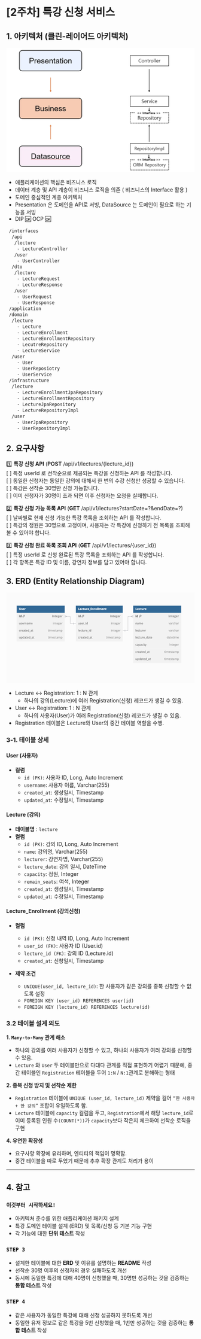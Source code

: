 # [2주차] 특강 신청 서비스 

## 1. 아키텍처 (클린-레이어드 아키텍처)
![architecture.png](src/main/java/com/example/hhplus_lecture/support/asset/architecture.png)
- 애플리케이션의 핵심은 비즈니스 로직
- 데이터 계층 및 API 계층이 비즈니스 로직을 의존 ( 비즈니스의 Interface 활용 )
- 도메인 중심적인 계층 아키텍처
- Presentation 은 도메인을 API로 서빙, DataSource 는 도메인이 필요로 하는 기능을 서빙
- DIP 🆗 OCP 🆗

```
 /interfaces
  /api
   /lecture
    - LectureController
   /user
    - UserController
  /dto
   /lecture
    - LectureRequest
    - LectureResponse
   /user
    - UserRequest
    - UserResponse
 /application
 /domain
  /lecture
    - Lecture
    - LectureEnrollment
    - LectureEnrollmentRepository
    - LecutreRepository
    - LectureService
  /user
    - User
    - UserReposiotry
    - UserService
 /infrastructure
  /lecture
    - LectureEnrollmentJpaRepository
    - LectureEnrollmentRepository
    - LectureJpaRepository
    - LectureRepositoryImpl
  /user
    - UserJpaRepository
    - UserRepositoryImpl
```

## 2. 요구사항
1️⃣ **특강 신청 API** (**POST** /api/v1/lectures/{lecture_id})   
[ ] 특정 userId 로 선착순으로 제공되는 특강을 신청하는 API 를 작성합니다.  
[ ] 동일한 신청자는 동일한 강의에 대해서 한 번의 수강 신청만 성공할 수 있습니다.  
[ ] 특강은 선착순 30명만 신청 가능합니다.  
[ ] 이미 신청자가 30명이 초과 되면 이후 신청자는 요청을 실패합니다.  

2️⃣ **특강 신청 가능 목록 API** (**GET** /api/v1/lectures?startDate=?&endDate=?)  
[ ] 날짜별로 현재 신청 가능한 특강 목록을 조회하는 API 를 작성합니다.  
[ ] 특강의 정원은 30명으로 고정이며, 사용자는 각 특강에 신청하기 전 목록을 조회해 볼 수 있어야 합니다.

3️⃣ **특강 신청 완료 목록 조회 API** (**GET** /api/v1/lectures/{user_id})  
[ ] 특정 userId 로 신청 완료된 특강 목록을 조회하는 API 를 작성합니다.   
[ ] 각 항목은 특강 ID 및 이름, 강연자 정보를 담고 있어야 합니다.  

## 3. ERD (Entity Relationship Diagram)
![erd.png](src/main/java/com/example/hhplus_lecture/support/asset/erd.png)
- Lecture ↔ Registration: 1 : N 관계
    - 하나의 강의(Lecture)에 여러 Registration(신청) 레코드가 생길 수 있음.
- User ↔ Registration: 1 : N 관계
    - 하나의 사용자(User)가 여러 Registration(신청) 레코드가 생길 수 있음.
- Registration 테이블은 Lecture와 User의 중간 테이블 역할을 수행.

### 3-1. 테이블 상세
#### User (사용자)
- **컬럼**
    - `id (PK)`: 사용자 ID, Long, Auto Increment
    - `username`: 사용자 이름, Varchar(255)
    - `created_at`: 생성일시, Timestamp
    - `updated_at`: 수정일시, Timestamp

#### Lecture (강의)
- **테이블명** : `lecture`
- **컬럼**
  - `id (PK)`: 강의 ID, Long, Auto Increment
  - `name`: 강의명, Varchar(255)
  - `lecturer`: 강연자명, Varchar(255)
  - `lecture_date`: 강의 일시, DateTime
  - `capacity`: 정원, Integer
  - `remain_seats`: 여석, Integer
  - `created_at`: 생성일시, Timestamp
  - `updated_at`: 수정일시, Timestamp

#### Lecture_Enrollment (강의신청)
- **컬럼**
  - `id (PK)`: 신청 내역 ID, Long, Auto Increment
  - `user_id (FK)`: 사용자 ID (User.id)
  - `lecture_id (FK)`: 강의 ID (Lecture.id)
  - `created_at`: 신청일시, Timestamp 

- **제약 조건**  
  - `UNIQUE(user_id, lecture_id)`: 한 사용자가 같은 강의를 중복 신청할 수 없도록 설정
  - `FOREIGN KEY (user_id) REFERENCES user(id)`
  - `FOREIGN KEY (lecture_id) REFERENCES lecture(id)`

### 3.2 테이블 설계 의도
**1. `Many-to-Many` 관계 해소**
- 하나의 강의를 여러 사용자가 신청할 수 있고, 하나의 사용자가 여러 강의를 신청할 수 있음.
- `Lecture` 와 `User` 두 테이블만으로 다대다 관계를 직접 표현하기 어렵기 때문에, 
중간 테이블인 `Registration` 테이블을 두어 `1:N` / `N:1`관계로 분해하는 형태  

**2. 중복 신청 방지 및 선착순 제한**
- `Registration` 테이블에 `UNIQUE (user_id, lecture_id)` 제약을 걸어 `“한 사용자 + 한 강의”` 조합이 유일하도록 함.
- `Lecture` 테이블에 `capacity` 컬럼을 두고, `Registration`에서 해당 `lecture_id`로 
이미 등록된 인원 수`(COUNT(*))`가 `capacity`보다 작은지 체크하여 선착순 로직을 구현

**4. 유연한 확장성**  
- 요구사항 확장에 유리하며, 엔티티의 책임이 명확함.  
- 중간 테이블을 따로 두었기 때문에 추후 확장 관계도 처리가 용이

---
## 4. 참고
### **`이것부터 시작하세요!`**
- 아키텍처 준수를 위한 애플리케이션 패키지 설계
- 특강 도메인 테이블 설계 (ERD) 및 목록/신청 등 기본 기능 구현
- 각 기능에 대한 **단위 테스트** 작성

### **`STEP 3`**
- 설계한 테이블에 대한 **ERD** 및 이유를 설명하는 **README** 작성
- 선착순 30명 이후의 신청자의 경우 실패하도록 개선
- 동시에 동일한 특강에 대해 40명이 신청했을 때, 30명만 성공하는 것을 검증하는 **통합 테스트** 작성

### **`STEP 4`**
- 같은 사용자가 동일한 특강에 대해 신청 성공하지 못하도록 개선
- 동일한 유저 정보로 같은 특강을 5번 신청했을 때, 1번만 성공하는 것을 검증하는 **통합 테스트** 작성


